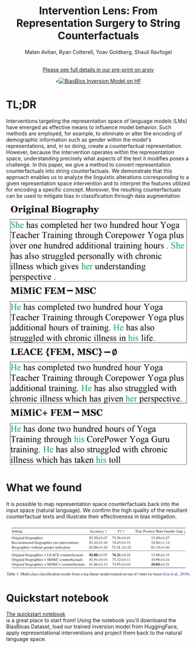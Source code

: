 # <div align="center">Intervention Lens: From Representation Surgery to String Counterfactuals</div>
<div align="center">Matan Avitan, Ryan Cotterell, Yoav Goldberg, Shauli Ravfogel
<br><br>

[Please see full details in our pre-print on arxiv](https://arxiv.org/abs/2402.11355)
</div> 
<div align="center">
<<a href="https://huggingface.co/MatanAvitan/gtr__nq__64_bios__correct"><img src="https://huggingface.co/datasets/huggingface/badges/resolve/main/model-on-hf-xl.svg" alt="BiasBios Inversion Model on HF"></a>
</div>


# TL;DR
Interventions targeting the representation space of language models (LMs) have emerged as effective means to influence model behavior. 
Such methods are employed, for example, to eliminate or alter the encoding of demographic information such as gender within the model's representations, and, in so doing, create a counterfactual representation. 
However, because the intervention operates within the representation space, understanding precisely what aspects of the text it modifies poses a challenge. 
In this paper, we give a method to convert representation counterfactuals into string counterfactuals.
We demonstrate that this approach enables us to analyze the linguistic alterations corresponding to a given representation space intervention and to interpret the features utilized for encoding a specific concept. Moreover, the resulting counterfactuals can be used to mitigate bias in classification through data augmentation.

<p align="center">
<img src="figures/fig1.jpg" width="650">
</p>

# What we found 
It is possible to map representation space counterfactuals back into the input space (natural language).
We confirm the high quality of the resultant counterfactual texts and illustrate their effectiveness in bias mitigation.


<p align="center">
<img src="figures/table1.png" width="650">
</p>

# Quickstart notebook
[The quickstart notebook](https://github.com/MatanAvitan/rep-to-string-counterfactuals/blob/main/notebooks/quickstart_create_counterfactuals.ipynb) \
is a great place to start from!
Using the notebook you'll downloand the BiasBioas Dataset, load our trained inversion model from HuggingFace, apply representational interventions and project them back to the natural language space. 
